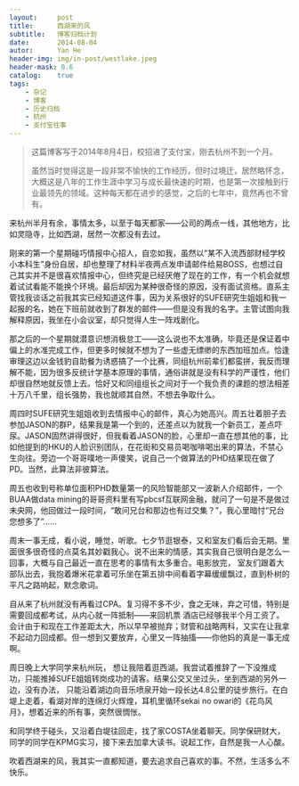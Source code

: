 ```yaml
---
layout:     post
title:      西湖来的风
subtitle:   博客归档计划
date:       2014-08-04
autor:      Yan He
header-img: img/in-post/westlake.jpeg
header-mask: 0.6
catalog:    true
tags:
    - 杂记
    - 博客
    - 历史归档
    - 杭州
    - 支付宝往事
---
```

> 这篇博客写于2014年8月4日，校招进了支付宝，刚去杭州不到一个月。
> 
> 虽然当时觉得这是一段非常不愉快的工作经历，但时过境迁，居然略怀念，大概这是八年的工作生涯中学习与成长最快速的时期，也是第一次接触到行业最领先的领域。这种每天都在进步的感觉，之后的七年中，竟然再也不曾有。



来杭州半月有余，事情太多，以至于每天都家——公司的两点一线，其他地方，比如灵隐寺，比如西湖，居然一次都没有去过。

刚来的第一个星期碰巧情报中心招人，自恋如我，虽然以“某不入流西部财经学校小本科生”身份自居，却也整理了材料半夜两点发申请邮件给易BOSS，也想过自己其实并不是很喜欢情报中心，但终究是已经厌倦了现在的工作，有一个机会就想着试试看能不能换个环境。最后却因为某种很奇怪的原因，没有面试资格。直系主管找我谈话之前我其实已经知道这件事，因为关系很好的SUFE研究生姐姐和我一起报的名，她在下班前就收到了群发的邮件——但是没有我的名字。主管试图向我解释原因，我坐在小会议室，却只觉得人生一阵戏剧化。

那之后的一个星期就潜意识想消极怠工——这么说也不太准确，毕竟还是保证着中偏上的水准完成工作，但更多时候就不想为了一些虚无缥缈的东西加班加点。恰逢审理这边以金钱豹自助餐为诱惑搞了一个比赛，同组杭州前辈们都蛮拼，我反而理解不能，因为很多反统计学基本原理的事情，通俗讲就是没有科学的严谨性，他们却很自然地就反馈上去。恰好又和同组组长之间对于一个我负责的课题的想法相差十万八千里，组长强势，我也就顺其自然，不想去争取什么。

周四时SUFE研究生姐姐收到去情报中心的邮件，真心为她高兴。周五壮着胆子去参加JASON的群P，结果我是第一个到的，还差点以为就我一个新员工，差点吓尿。JASON固然讲得很好，但我看着JASON的脸，心里却一直在想其他的事，比如他提到的HKU的人脸识别团队，在花街和交易员喝咖啡喝出来的算法，不禁心生向往。旁边一个哥哥噗地一声傻笑，说自己一个做算法的PHD结果现在做了PD。当然，此算法非彼算法。

周五也收到号称单位面积PHD数量第一的风险智能部又一波新人介绍邮件，一个BUAA做data mining的哥哥资料里有写pbcsf互联网金融，就问了一句是不是做过未央网，他回做过一段时间，“敢问兄台和那边也有过交集？”，我心里暗忖“兄台您想多了”……

周末一事无成，看小说，睡觉，听歌。七夕节逛银泰，又和室友们看后会无期。里面很多很奇怪的点莫名其妙戳我心。说不出来的情感，其实我自己很明白是怎么一回事，大概与自己最近一直在思考的事情有太多重合。电影放完， 室友们跟着大部队出去，我抱着爆米花拿着可乐坐在第五排中间看着字幕缓缓飘过，直到朴树的平凡之路响起，默念歌词。

自从来了杭州就没有再看过CPA。复习得不多不少，食之无味，弃之可惜，特别是需要回成都考试，从内心就一阵抵制——来回机票 酒店已经够我半个月工资了。会计由于和现在工作差距太大，所以早早被抛弃；财管和战略两科，又实在让我拿不起动力回成都。但一想到又要放弃，心里又一阵抽搐——你他妈的真是一事无成啊。

周日晚上大学同学来杭州玩， 想让我陪着逛西湖。我尝试着推辞了一下没推成功，只能推掉SUFE姐姐转岗成功的请客。结果公交又坐过头，坐到西湖的另外一边，没有办法， 只能沿着湖边向音乐喷泉开始一段长达4.8公里的徒步旅行。在白堤上走着，看湖对岸的连绵灯火辉煌，耳机里循环sekai no owari的《花鸟风月》，想着近来的所有事，突然很惆怅。

和同学终于碰头，又沿着白堤往回走，找了家COSTA坐着聊天。同学保研财大，同学的同学在KPMG实习，接下来去加拿大读书。说起工作，自然是我一人心酸。

吹着西湖来的风，我其实一直都知道，要去追求自己喜欢的事。不然，生活多么不快乐。